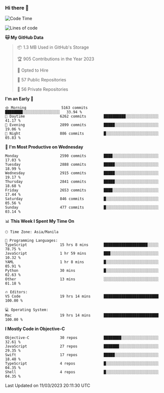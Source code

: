 ### Hi there 👋

<!--START_SECTION:waka-->
![Code Time](http://img.shields.io/badge/Code%20Time-3%2C720%20hrs%2017%20mins-blue)

![Lines of code](https://img.shields.io/badge/From%20Hello%20World%20I%27ve%20Written-76.7%20million%20lines%20of%20code-blue)

**🐱 My GitHub Data** 

> 📦 1.3 MB Used in GitHub's Storage 
 > 
> 🏆 905 Contributions in the Year 2023
 > 
> 💼 Opted to Hire
 > 
> 📜 57 Public Repositories 
 > 
> 🔑 56 Private Repositories 
 > 
**I'm an Early 🐤** 

```text
🌞 Morning                5163 commits        ████████░░░░░░░░░░░░░░░░░   33.94 % 
🌆 Daytime                6262 commits        ██████████░░░░░░░░░░░░░░░   41.17 % 
🌃 Evening                2899 commits        █████░░░░░░░░░░░░░░░░░░░░   19.06 % 
🌙 Night                  886 commits         █░░░░░░░░░░░░░░░░░░░░░░░░   05.83 % 
```
📅 **I'm Most Productive on Wednesday** 

```text
Monday                   2590 commits        ████░░░░░░░░░░░░░░░░░░░░░   17.03 % 
Tuesday                  2888 commits        █████░░░░░░░░░░░░░░░░░░░░   18.99 % 
Wednesday                2915 commits        █████░░░░░░░░░░░░░░░░░░░░   19.17 % 
Thursday                 2841 commits        █████░░░░░░░░░░░░░░░░░░░░   18.68 % 
Friday                   2653 commits        ████░░░░░░░░░░░░░░░░░░░░░   17.44 % 
Saturday                 846 commits         █░░░░░░░░░░░░░░░░░░░░░░░░   05.56 % 
Sunday                   477 commits         █░░░░░░░░░░░░░░░░░░░░░░░░   03.14 % 
```


📊 **This Week I Spent My Time On** 

```text
🕑︎ Time Zone: Asia/Manila

💬 Programming Languages: 
TypeScript               15 hrs 8 mins       ████████████████████░░░░░   78.75 % 
JavaScript               1 hr 59 mins        ███░░░░░░░░░░░░░░░░░░░░░░   10.32 % 
YAML                     1 hr 8 mins         █░░░░░░░░░░░░░░░░░░░░░░░░   05.91 % 
Python                   30 mins             █░░░░░░░░░░░░░░░░░░░░░░░░   02.63 % 
Other                    13 mins             ░░░░░░░░░░░░░░░░░░░░░░░░░   01.18 % 

🔥 Editors: 
VS Code                  19 hrs 14 mins      █████████████████████████   100.00 % 

💻 Operating System: 
Mac                      19 hrs 14 mins      █████████████████████████   100.00 % 
```

**I Mostly Code in Objective-C** 

```text
Objective-C              30 repos            ████████░░░░░░░░░░░░░░░░░   32.61 % 
JavaScript               27 repos            ███████░░░░░░░░░░░░░░░░░░   29.35 % 
Swift                    17 repos            █████░░░░░░░░░░░░░░░░░░░░   18.48 % 
TypeScript               4 repos             █░░░░░░░░░░░░░░░░░░░░░░░░   04.35 % 
Shell                    4 repos             █░░░░░░░░░░░░░░░░░░░░░░░░   04.35 % 
```




 Last Updated on 11/03/2023 20:11:30 UTC
<!--END_SECTION:waka-->


<!--
**rad182/rad182** is a ✨ _special_ ✨ repository because its `README.md` (this file) appears on your GitHub profile.

Here are some ideas to get you started:

- 🔭 I’m currently working on ...
- 🌱 I’m currently learning ...
- 👯 I’m looking to collaborate on ...
- 🤔 I’m looking for help with ...
- 💬 Ask me about ...
- 📫 How to reach me: ...
- 😄 Pronouns: ...
- ⚡ Fun fact: ...
-->
